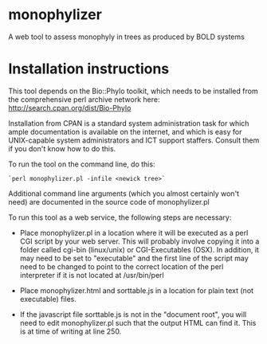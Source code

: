 monophylizer
============

A web tool to assess monophyly in trees as produced by BOLD systems

Installation instructions
=========================
This tool depends on the Bio::Phylo toolkit, which needs to be installed from the 
comprehensive perl archive network here: http://search.cpan.org/dist/Bio-Phylo

Installation from CPAN is a standard system administration task for which ample 
documentation is available on the internet, and which is easy for UNIX-capable
system administrators and ICT support staffers. Consult them if you don't know 
how to do this.

To run the tool on the command line, do this:

	`perl monophylizer.pl -infile <newick tree>`

Additional command line arguments (which you almost certainly won't need) are 
documented in the source code of monophylizer.pl

To run this tool as a web service, the following steps are necessary:

* Place monophylizer.pl in a location where it will be executed as a perl CGI script
by your web server. This will probably involve copying it into a folder called cgi-bin 
(linux/unix) or CGI-Executables (OSX). In addition, it may need to be set to "executable" 
and the first line of the script may need to be changed to point to the correct location
of the perl interpreter if it is not located at /usr/bin/perl

* Place monophylizer.html and sorttable.js in a location for plain text (not executable)
files.

* If the javascript file sorttable.js is not in the "document root", you will need to 
edit monophylizer.pl such that the output HTML can find it. This is at time of writing
at line 250.